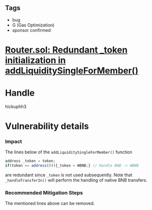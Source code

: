 ## Tags

- bug
- G (Gas Optimization)
- sponsor confirmed

# [Router.sol: Redundant _token initialization in addLiquiditySingleForMember()](https://github.com/code-423n4/2021-07-spartan-findings/issues/57) 

# Handle

hickuphh3


# Vulnerability details

### Impact

The lines below of the `addLiquiditySingleForMember()` function

```jsx
address _token = token;
if(token == address(0)){_token = WBNB;} // Handle BNB -> WBNB
```

are redundant since `_token` is not used subsequently. Note that `_handleTransferIn()` will perform the handling of native BNB transfers.

### Recommended Mitigation Steps

The mentioned lines above can be removed.

